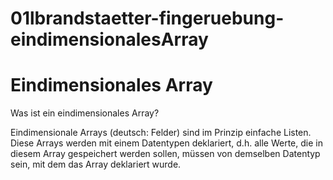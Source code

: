 # 01lbrandstaetter-fingeruebung-eindimensionalesArray

# Eindimensionales Array
  

Was ist ein eindimensionales Array?

Eindimensionale Arrays (deutsch: Felder) sind im Prinzip einfache Listen. Diese Arrays werden mit einem Datentypen deklariert, d.h. alle Werte, die in diesem Array gespeichert werden sollen, müssen von demselben Datentyp sein, mit dem das Array deklariert wurde.

  
